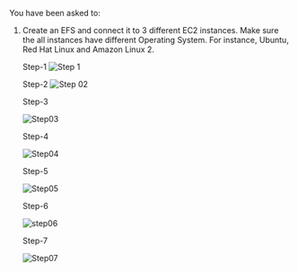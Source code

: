 You have been asked to:
1. Create an EFS and connect it to 3 different EC2 instances. Make sure the all instances have different Operating System. For instance, Ubuntu, Red Hat Linux and Amazon Linux 2.

   Step-1
   ![Step 1](https://github.com/user-attachments/assets/bd276f4d-ae76-4a39-ba64-f742bcc90c4c)

   Step-2
   ![Step 02](https://github.com/user-attachments/assets/449092c0-d3ee-414d-a3fa-eba4cd0709e6)

   Step-3

   ![Step03](https://github.com/user-attachments/assets/b3f2ca1e-38d0-4485-9f0f-0b4f9e5e6701)

   Step-4

   ![Step04](https://github.com/user-attachments/assets/96b3ccbd-c918-457f-9258-d225ead9f58d)

   Step-5

   ![Step05](https://github.com/user-attachments/assets/c5ee7340-ae99-4a29-aa47-6890f6d70c9a)

   Step-6

   ![step06](https://github.com/user-attachments/assets/2d869985-cbaf-4453-8c05-9c2ecf4c3f9c)

   Step-7

   ![Step07](https://github.com/user-attachments/assets/06d302a8-3c7d-4a61-b78f-7c78f4079401)

   








